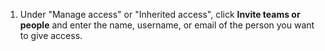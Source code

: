 1. Under "Manage access" or "Inherited access", click **Invite teams or people** and enter the name, username, or email of the person you want to give access.
